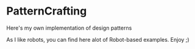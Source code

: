 # PatternCrafting
Here's my own implementation of design patterns

As I like robots, you can find here alot of Robot-based examples. Enjoy ;)
